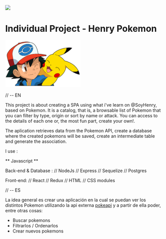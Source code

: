 <p align='left'>
    <img src='https://static.wixstatic.com/media/85087f_0d84cbeaeb824fca8f7ff18d7c9eaafd~mv2.png/v1/fill/w_160,h_30,al_c,q_85,usm_0.66_1.00_0.01/Logo_completo_Color_1PNG.webp' </img>
</p>

# Individual Project - Henry Pokemon

<p align="left">
  <img height="150" src="./pokemon.png" />
</p>

// -- EN

This project is about creating a SPA using what i've learn on @SoyHenry, based on Pokemon. It is a catalog, that is, a browsable list of Pokemon that you can filter by type, origin or sort by name or attack. You can access to the details of each one or, the most fun part, create your own!.

The aplication retrieves data from the Pokemon API, create a database where the created pokemons will be saved, create an intermediate table and generate the association.

I use :

** Javascript **

   Back-end & Database :  // NodeJs  // Express // Sequelize // Postgres
      
        
   Front-end:  // React // Redux // HTML // CSS modules
      

// -- ES

La idea general es crear una aplicación en la cual se puedan ver los distintos Pokemon utilizando la api externa [pokeapi](https://pokeapi.co/) y a partir de ella poder, entre otras cosas:
  - Buscar pokemons
  - Filtrarlos / Ordenarlos
  - Crear nuevos pokemons




